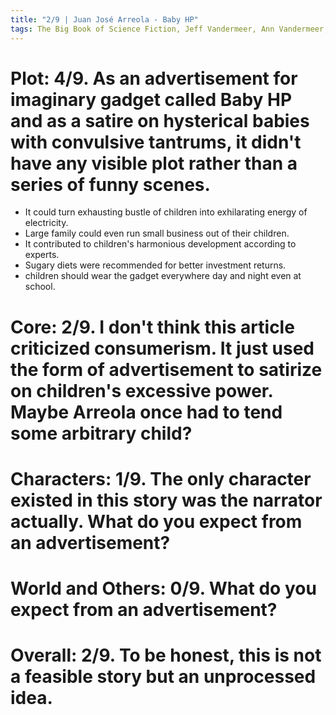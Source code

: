 ```yaml
---
title: "2/9 | Juan José Arreola - Baby HP"
tags: The Big Book of Science Fiction, Jeff Vandermeer, Ann Vandermeer, short story, novelette, science fiction, 1918-2001, 1952
---
```


# Plot: 4/9. As an advertisement for imaginary gadget called Baby HP and as a satire on hysterical babies with convulsive tantrums, it didn't have any visible plot rather than a series of funny scenes.
+ It could turn exhausting bustle of children into exhilarating energy of electricity.
+ Large family could even run small business out of their children.
+ It contributed to children's harmonious development according to experts.
+ Sugary diets were recommended for better investment returns.
+ children should wear the gadget everywhere day and night even at school.


# Core: 2/9. I don't think this article criticized consumerism. It just used the form of advertisement to satirize on children's excessive power. Maybe Arreola once had to tend some arbitrary child?


# Characters: 1/9. The only character existed in this story was the narrator actually. What do you expect from an advertisement?


# World and Others: 0/9. What do you expect from an advertisement?



# Overall: 2/9. To be honest, this is not a feasible story but an unprocessed idea.


